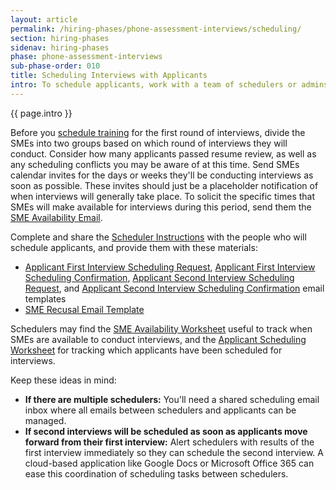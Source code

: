 ```yaml
---
layout: article
permalink: /hiring-phases/phone-assessment-interviews/scheduling/
section: hiring-phases
sidenav: hiring-phases
phase: phone-assessment-interviews
sub-phase-order: 010
title: Scheduling Interviews with Applicants
intro: To schedule applicants, work with a team of schedulers or admins who can coordinate SME schedules with applicant availability.
---
```


<p class="usa-intro">
  {{ page.intro }}
</p>

Before you [schedule training](training.md) for the first round of interviews, divide the SMEs into two groups based on which round of interviews they will conduct. Consider how many applicants passed resume review, as well as any scheduling conflicts you may be aware of at this time. Send SMEs calendar invites for the days or weeks they'll be conducting interviews as soon as possible. These invites should just be a placeholder notification of when interviews will generally take place. To solicit the specific times that SMEs will make available for interviews during this period, send them the <a href="{{site.baseurl}}/toolkit/phone-assessment-interviews/email-template-sme-availability/">SME Availability Email</a>.

Complete and share the <a href="{{site.baseurl}}/toolkit/phone-assessment-interviews/interview-scheduling-instructions/">Scheduler Instructions</a> with the people who will schedule applicants, and provide them with these materials:

- <a href="{{site.baseurl}}/toolkit/phone-assessment-interviews/email-template-app-first-interview-sched/">Applicant First Interview Scheduling Request</a>, <a href="{{site.baseurl}}/toolkit/phone-assessment-interviews/email-template-app-first-interview-confirm/">Applicant First Interview Scheduling Confirmation</a>, <a href="{{site.baseurl}}/toolkit/phone-assessment-interviews/email-template-app-second-interview-sched/">Applicant Second Interview Scheduling Request</a>, and <a href="{{site.baseurl}}/toolkit/phone-assessment-interviews/email-template-app-second-interview-confirm/">Applicant Second Interview Scheduling Confirmation</a> email templates
- <a href="{{site.baseurl}}/toolkit/phone-assessment-interviews/email-template-sme-recusal/">SME Recusal Email Template</a>

Schedulers may find the <a href="{{site.baseurl}}/toolkit/phone-assessment-interviews/example-sme-availability-worksheet/">SME Availability Worksheet</a> useful to track when SMEs are available to conduct interviews, and the <a href="{{site.baseurl}}/toolkit/phone-assessment-interviews/example-applicant-scheduling-worksheet/">Applicant Scheduling Worksheet</a> for tracking which applicants have been scheduled for interviews.

Keep these ideas in mind:

- **If there are multiple schedulers:** You'll need a shared scheduling email inbox where all emails between schedulers and applicants can be managed.
- **If second interviews will be scheduled as soon as applicants move forward from their first interview:** Alert schedulers with results of the first interview immediately so they can schedule the second interview. A cloud-based application like Google Docs or Microsoft Office 365 can ease this coordination of scheduling tasks between schedulers.
